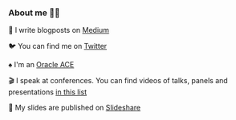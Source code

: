 ### About me 👩‍💻


📝 I write blogposts on [Medium](https://medium.com/@jasminfluri)

🐦 You can find me on [Twitter](https://twitter.com/jasminfluri)

♠ I'm an [Oracle ACE](https://apexapps.oracle.com/pls/apex/f?p=119297:3::::::)

🎬 I speak at conferences. You can find videos of talks, panels and presentations [in this list](https://www.youtube.com/playlist?list=PLND1n28knCH9OdvjAP74UPnG_xlFugL9o)

👀 My slides are published on [Slideshare](https://de2.slideshare.net/JasminFluri)
